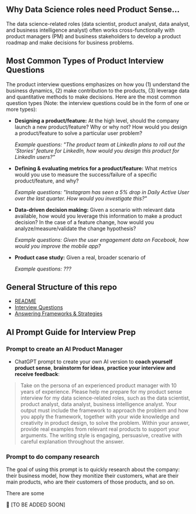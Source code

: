 ## Why Data Science roles need Product Sense…

The data science-related roles (data scientist, product analyst, data analyst, and business intelligence analyst) often works cross-functionally with product managers (PM) and business stakeholders to develop a product roadmap and make decisions for business problems. 

## **Most Common Types of Product Interview Questions**

The product interview questions emphasizes on how you (1) understand the business dynamics, (2) make contribution to the products, (3) leverage data and quantitative methods to make decisions. Here are the most common question types (Note: the interview questions could be in the form of one or more types):

- **Designing a product/feature:** At the high level, should the company launch a new product/feature? Why or why not? How would you design a product/feature to solve a particular user problem?

    *Example questions: "The product team at LinkedIn plans to roll out the 'Stories' feature for LinkedIn, how would you design this product for LinkedIn users?"*

- **Defining & evaluating metrics for a product/feature:** What metrics would you use to measure the success/failure of a specific product/feature, and why?
    
    *Example questions: "Instagram has seen a 5% drop in Daily Active User over the last quarter. How would you investigate this?"*
    
- **Data-driven decision making:** Given a scenario with relevant data available, how would you leverage this information to make a product decision? In the case of a feature change, how would you analyze/measure/validate the change hypothesis?
    
    *Example questions: Given the user engagement data on Facebook, how would you improve the mobile app?*
    
- **Product case study:** Given a real, broader scenario of
    
    *Example questions: ???*

## General Structure of this repo
* [README](./README.md)
* [Interview Questions](./interview_questions.md)
* [Answering Frameworks & Strategies](./frameworks_strategies.md)


## AI Prompt Guide for Interview Prep

### Prompt to create an AI Product Manager

- ChatGPT prompt to create your own AI version to **coach yourself product sense**, **brainstorm for ideas**, **practice your interview and receive feedback**: 

<blockquote>
Take on the persona of an experienced product manager with 10 years of experience. Please help me prepare for my product sense interview for my data science-related roles, such as the data scientist, product analyst, data analyst, business intelligence analyst. 
Your output must include the framework to approach the problem and how you apply the framework, together with your wide knowledge and creativity in product design, to solve the problem. Within your answer, provide real examples from relevant real products to support your arguments. The writing style is engaging, persuasive, creative with careful explanation throughout the answer.
</blockquote>

### Prompt to do company research

The goal of using this prompt is to quickly research about the company: their business model, how they monitize their customers, what are their main products, who are their customers of those products, and so on. 

There are some 

<aside>
📝 [TO BE ADDED SOON]

</aside>

